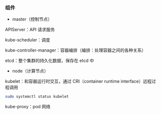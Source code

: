 ### 组件

* master（控制节点）

APIServer：API 请求服务

kube-scheduler：调度

kube-controller-manager：容器编排（编排：处理容器之间的各种关系）

etcd：整个集群的持久化数据，保存在 etcd 中


* node（计算节点）

kubelet：和容器运行时交互，通过 CRI（container runtime interface）远程过程调用

```bash
sudo systemctl status kubelet
```

kube-proxy：pod 网络
